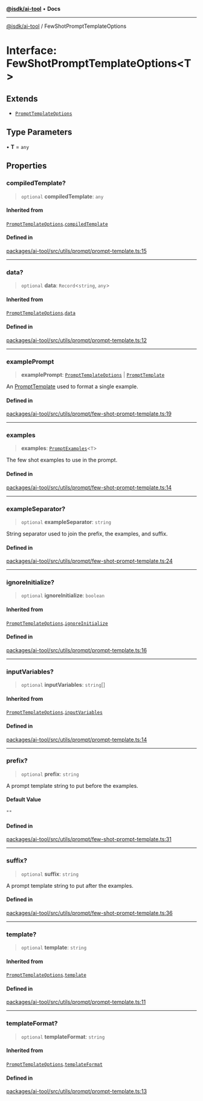 [**@isdk/ai-tool**](../README.md) • **Docs**

***

[@isdk/ai-tool](../globals.md) / FewShotPromptTemplateOptions

# Interface: FewShotPromptTemplateOptions\<T\>

## Extends

- [`PromptTemplateOptions`](PromptTemplateOptions.md)

## Type Parameters

• **T** = `any`

## Properties

### compiledTemplate?

> `optional` **compiledTemplate**: `any`

#### Inherited from

[`PromptTemplateOptions`](PromptTemplateOptions.md).[`compiledTemplate`](PromptTemplateOptions.md#compiledtemplate)

#### Defined in

[packages/ai-tool/src/utils/prompt/prompt-template.ts:15](https://github.com/isdk/ai-tool.js/blob/b0813174e9b350ae47231f8e5f885150313123b0/src/utils/prompt/prompt-template.ts#L15)

***

### data?

> `optional` **data**: `Record`\<`string`, `any`\>

#### Inherited from

[`PromptTemplateOptions`](PromptTemplateOptions.md).[`data`](PromptTemplateOptions.md#data)

#### Defined in

[packages/ai-tool/src/utils/prompt/prompt-template.ts:12](https://github.com/isdk/ai-tool.js/blob/b0813174e9b350ae47231f8e5f885150313123b0/src/utils/prompt/prompt-template.ts#L12)

***

### examplePrompt

> **examplePrompt**: [`PromptTemplateOptions`](PromptTemplateOptions.md) \| [`PromptTemplate`](../classes/PromptTemplate.md)

An [PromptTemplate](../classes/PromptTemplate.md) used to format a single example.

#### Defined in

[packages/ai-tool/src/utils/prompt/few-shot-prompt-template.ts:19](https://github.com/isdk/ai-tool.js/blob/b0813174e9b350ae47231f8e5f885150313123b0/src/utils/prompt/few-shot-prompt-template.ts#L19)

***

### examples

> **examples**: [`PromptExamples`](../type-aliases/PromptExamples.md)\<`T`\>

The few shot examples to use in the prompt.

#### Defined in

[packages/ai-tool/src/utils/prompt/few-shot-prompt-template.ts:14](https://github.com/isdk/ai-tool.js/blob/b0813174e9b350ae47231f8e5f885150313123b0/src/utils/prompt/few-shot-prompt-template.ts#L14)

***

### exampleSeparator?

> `optional` **exampleSeparator**: `string`

String separator used to join the prefix, the examples, and suffix.

#### Defined in

[packages/ai-tool/src/utils/prompt/few-shot-prompt-template.ts:24](https://github.com/isdk/ai-tool.js/blob/b0813174e9b350ae47231f8e5f885150313123b0/src/utils/prompt/few-shot-prompt-template.ts#L24)

***

### ignoreInitialize?

> `optional` **ignoreInitialize**: `boolean`

#### Inherited from

[`PromptTemplateOptions`](PromptTemplateOptions.md).[`ignoreInitialize`](PromptTemplateOptions.md#ignoreinitialize)

#### Defined in

[packages/ai-tool/src/utils/prompt/prompt-template.ts:16](https://github.com/isdk/ai-tool.js/blob/b0813174e9b350ae47231f8e5f885150313123b0/src/utils/prompt/prompt-template.ts#L16)

***

### inputVariables?

> `optional` **inputVariables**: `string`[]

#### Inherited from

[`PromptTemplateOptions`](PromptTemplateOptions.md).[`inputVariables`](PromptTemplateOptions.md#inputvariables)

#### Defined in

[packages/ai-tool/src/utils/prompt/prompt-template.ts:14](https://github.com/isdk/ai-tool.js/blob/b0813174e9b350ae47231f8e5f885150313123b0/src/utils/prompt/prompt-template.ts#L14)

***

### prefix?

> `optional` **prefix**: `string`

A prompt template string to put before the examples.

#### Default Value

`""`

#### Defined in

[packages/ai-tool/src/utils/prompt/few-shot-prompt-template.ts:31](https://github.com/isdk/ai-tool.js/blob/b0813174e9b350ae47231f8e5f885150313123b0/src/utils/prompt/few-shot-prompt-template.ts#L31)

***

### suffix?

> `optional` **suffix**: `string`

A prompt template string to put after the examples.

#### Defined in

[packages/ai-tool/src/utils/prompt/few-shot-prompt-template.ts:36](https://github.com/isdk/ai-tool.js/blob/b0813174e9b350ae47231f8e5f885150313123b0/src/utils/prompt/few-shot-prompt-template.ts#L36)

***

### template?

> `optional` **template**: `string`

#### Inherited from

[`PromptTemplateOptions`](PromptTemplateOptions.md).[`template`](PromptTemplateOptions.md#template)

#### Defined in

[packages/ai-tool/src/utils/prompt/prompt-template.ts:11](https://github.com/isdk/ai-tool.js/blob/b0813174e9b350ae47231f8e5f885150313123b0/src/utils/prompt/prompt-template.ts#L11)

***

### templateFormat?

> `optional` **templateFormat**: `string`

#### Inherited from

[`PromptTemplateOptions`](PromptTemplateOptions.md).[`templateFormat`](PromptTemplateOptions.md#templateformat)

#### Defined in

[packages/ai-tool/src/utils/prompt/prompt-template.ts:13](https://github.com/isdk/ai-tool.js/blob/b0813174e9b350ae47231f8e5f885150313123b0/src/utils/prompt/prompt-template.ts#L13)
